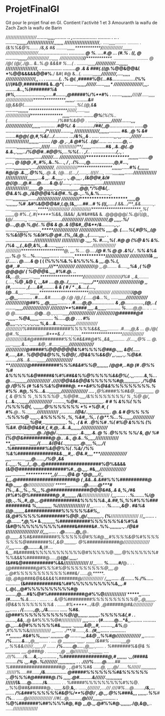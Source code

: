 # ProjetFinalGI
Git pour le projet final en GI. Contient l'activité 1 et 3 
Amouranth la waifu de Zach
Zach la waifu de Barin

//////////////////*//**********........,,,,,........ ..         ,................. ......... . ..                                              . ........,,,,,,,****************/*///////////////,,,,,,,
/////////////////////**********,. .....,,,,,.........         .........    . (&%%&@%.......                               /&,&     #&            .........,,,,,,**************/**/*////////////*.,,,,,,,
///////////////////*//**********.....................        ........... @   %.  ....#.@ ...                           *(#.%  .   *((, @         .........,,,,,,****************//////////////*.,.,,,,,*
///////////////**//**************. ..................        ......... @    /@(   (@/,.*/@...                         &..%.@  &&&# %*....(     . .........,,,,,,***************/*///////////**...,,,,,,*
///////////////////***************, . ..............         .........@   .& &   ###(.(*(*@.*%@@&@@&(    *%@@&&&&&@@#%.**/ &#(    #@ &...(.      ........,,,,,,,***************/**//*/*////*/,....,,,,,*
/////////////////***/**************,,    . .  .              .........(. .% @(  ,#####%@/...*#&*................(%%(//(#&@,########& &..@*(      .........,,,,,,*****************/***/////***......,,,,*
///////////////*/*/***/*************,,,.                      ........&..,%(#######%&(#%,....................,.....#.......,@#####%/%**#*%      . .......,,,,,,,*******************////**//**......,,,,,
////////////////*/*/*****************,,,,,,.                   ........&**#(@,*&&@(..........................................,%(.(@*,&**&        .........,,,,,,,********************///*//*/,......,,,,
///////////////**/********************,,,,,.........             .......@%***(%(%..(................*,......................../*%##%&@@         . .......,.,,,,,,,,,,***************/*/////***.......,,,
///////////////*/*********************,,,,,,..........              .#@%/.     &*   ............/##/*,*****,@*.................    ......@      ........... ...............,********/*///////**.......,,
////////////*///**********************,,,,,,,........           #&.     ,*@    %  &#  .......*#@@(      @,#,%&/.../*..........     .../&%,,&   .  .....   ..........,,.,,......,******///*///***........
//////////////************************,,,,,,,........      /@*        .@  ,. ,&    @#%(.           .(@/..**....     ...             .......@,     ..     ........,,,,,,,,,,,.....,*******/////****......
//////////*//**/**********************,,,,,,..........#&            ,.&..@(..@  &.&.,.,,,,../%@@#..#@@%,...*%%(..  . ,/.. . ................/,.,       . .......,,,,,*,,,,,,,,.....******///////****....
///////////////**/********************,,,,,,,.......@            ,...., @ (@@  ,#,,#%*******,.&..%.. *., / ,  .(%....,*@................,@**,#...,      ......,,,,,,******,,,,.,....*****//*////////***,
/////////////*/**********************,,,,,,,.....#%     (,,,,,,,         #@/@  .&.,,.@%%,***..@..&,            (@....*(*(...,/,......,**..(((//....,    ......,,,,,********,,,,......*****//////////////
/////////////************************,,,,,,,...&*    ,,. .&.,,,,.        ,** .,.@.,,,.     ,(&@@#*,&(#*     @(/@...*,@.#....**@...*...**&*.@.(/.....,.  .....,,,,,,********,,,,......******/////////////
////////////**/**/********************,,,,,,.@       ,,,,,,,.,,,.,,,,,,,,,,,,.@***@,*/%@&(,.         @&.&%.@.,/&@@@&%&@#..**%.@..,**..***%,&.%.......,. .....,,,,,,******,*,,,,......****/*/////////////
//////////*/*************************,,,,,,@      .,,,,,,,.%#      .&#%&@@@&#,****(.@,**(&,,....*#*#...# *%  (*((,...../**.&&...*/**.,****&&..........,. .....,,,,,,,,*,*,,,,,,.....,*****//////////////
//////////*//*/***********************,,%(       ,,,,,,,*@          #%..*(,.*#*(*****%&*&,.(&&&/   ,&/#&##&& &.  .@@@@@/.%.@/(*(@,*,**(***@/..........,, ......,,,,,,,,,,,,,........*******/////////////
///////*///////**********************,@         ,,,,,.%/           @...,@,@.**%,**@(..% @&       &     @..&             (@**&#,**,@***&**/*&.........,.,. ........,,,,,,,,........,*****/*//////////////
/////////*///**********************(%          ,,,,.@.            (.....***%(,***#@%,,(@  %%&(@%%                *%&(#%@  @#..(%,*,(*&*,@..,(.......,,,,.  . ....................*******////////////////
//////////****/******************@           .,,,.%*.             #....,***%( .#@  @     (%@   &%*               &%.  /%&  .,,*(.,&@,&%**,..&......,,,,,.  . .................*********/*//*////////////
//////////********************@,            ,,,.%*....           @.....***/@    #.% @      @  .&%/              . %%  &%& ,,,.%**.@ %*****...%.....,,,,,....... .........,*************/**/*////////////
//////////*/***************(&              ,,,(/..... .         @.....****&*    @ (  (   (%%%%&.%                &%%%%.& ,,,.@.%.(, @#****,..#.....,,,,,...,,,,,,,**********************/*//**//////////
/////////*/*/************@                ,,.@........         &.....,**,%&      ,( %@     @@@@/       (          %@@@&.,,,,#%#.@. ..(&,***...@,.,,,,,,....,,,,,***********************/***/////////////
/////////*/*****/*****%#                .,.&,........         (,....,***%@          ,&@                (,                .,,&#   ....@,@****../,,,,,,, ...,,,,,,*************************/**////////////
/////*///////*******@                  ,,(#,..........       ,(.....***&#,....... &    &   (  #                   /  *   .,&....(....,(*@***...&,,,,......,,,,,,,***********************/*//*///////////
/////////*////**/@@                  ,,.@,,,..........      .#.....***&*#.........@ */.*@                                /*@,/.(......@**&***...%,, ......,,,,,,************************/*/**///////////
///////////**/@##%                 ,,.@,,,,,,....... .     .#.....***@,@................  &                            ,@.............,(**@**,..(   .......,,,,,**********************/*/*//////////////
////////*/**%####*             ,,,,.&*,,,,,,..........     %.....***@,@... ..  .       ...  @*                       @*................@***@**...@.,.,.,....,,,,,**********************/*///////////////
///////////*@######@#   ..,,,,,..%@&**,,,,,,..........    %.....***@,@ .               .  .    #%                *@,,,,..,.,..,.,.,,.,,,%**,&**...&....,.,,,,,,,,************************///////*///////
///////////*%################%%%%%&&&,*,,,,,.........   .#.....**,@,&                    ...     @./@(      *@#..%,,,,,,,,,,,,,,,,,,,,..#****&**..*/......,.,,,,,,**********************/*/*////////////
////////////&#@###########%%%#&&##@#%.,&&,,,......... .//....,**,@*%                     ...    *@. ,,,,..,,,,,,.&...             .......&****@*,..#.......,,,,,,,****************/******/*/////////////
////////////@#####%@@@@@@&%#%%%%@##@.,,,,   *&@(..... #,....,***&*#..     *%@@@&@%%,%@@/,./@&&%%&&@/  ,,.,,,,.,.%@&#.            ........//****&*...&......,,,,,,,*******************/***///////////////
**/*/////////@##########%%%#&&#%%@,,,,,,,,          /@@#,..***#@        (#        .@%% %# &%%%%%&@#####&%#%##&&%%@%%%%%&&@%/*,.,*,*.......&,****%*...@....,,,,,,,,************************//////////////
 .******/**/*///@@&&&@@&%%%%%%#@,,,,,,,,,,,.                 ,/%@&         @        /@%% (# %&%%&%@####@. ****&#%%@&&%%%%%%%%%.*% #%% .#@,.%*****%*...&...,,,,,,,,********************/**///////////////
.... ,************@%####%%#&@,.,,,,,,,,,,,,,,                      @        (,       & @%% *% ,%%%%%@  .,%@@#..,,,,/&%%%%%%%%/ % ,%@*      @/*****,(...&..,.,,,,,,************************//////////////
........,*****************%@#..,,,,,,,,,,,,,,,,.                     #       #       %   &%%( %% /%%%%@(,   .,,,,,,.@%%%%%%% *% *%@.#,      (  #%**.@...%..,,,,,,,**********************/*/*/*//////////
,..........**********************(@&/..,,,,,,,,,,,,,,,.               @.      &      #      @%%* %% .%%%%@ .,,,,.,  &%%%%% ,%, %&#,,.%,.    (    @**.%...%..,,,,,**********************/****////////////
,,,..........************************,,,,%@#,..,,,,,,,,,,,,,,.         %.,    .(     &     #. .@%%# .%(  #%@        &%%% (%  %&#. @(&@@&&#,(,    #,@,..&..&,,,,,,,******************//**/**/////////////
*,,,,.........,**********************,,,,,,,,@../@@/..,,,,,,,,,,,,,.   .&.,,,,.&.    @     %     .*@%%%  %%/ &,     @/ %# (%@@&##########@ @..  .&.,  @.&..%,,,,,*************************//////////////
**,,,,..........**********************,,,,,/(......***&*(@&(..,,,,,,,,,,.@.,,,,%,,,,/( .%############%&@@%%( .%&/  /%%  %&%##############&&.,,,*#,,.     @&.#,,,,***********************////////////////
***,,,,..........*********************,,,,@......,**/%****@    ,&&(..,,,,.%,,,,*/,,.@.,.@####################%@%&&&&(&@@#################%#.,.@.,,,.        #&,,,**********************///*/////////////
****,,,,..........********************,,(/......**,@*****&          @ *@@**,,,,//,,(,,,.@#####################@ ( ,&&..&.&##%%%##########@ #@.,,,,,.            @**********************/////////////////
*****,,,,..........*******************,@.......**@*****#*             (%.,.&.,,%.,.%,,,%.@##############@@@&#&,.& &,%,/#&(#%#%@%#########@  ,#,,,,,,,,             /&****************/*/////////////////
/*****,,,...... . .******************%.......**%/*****@                  (@,.,.%,,#,,@.,,.@############&%%%%%&.,&.*##,%,%%#%%%###########&   %,,,,,,,,,,,              *%************/**////////////////
//****,,,...... .. .****************%......,**&******@    .                 #&%&((@.,,,,,,,&############%%%%%%&*#%*,,(&,@#%%%%%#########%@@*.,@/.,,,,,,,,,.,               (%*********//////////////////
//*****,,......  . .**************@.......*,@,*****%*                           &.,,,,,,,,,*%###########%%%%%%%&%#%&*(&#@%%%%%%%%%%#####&#####&#..%%.,,,,,,,,.,.             */@&#(*///*////////////////
//****,,,,..... .  .************@.......*,@,*****,@..                            @.,,,,,,.&%#&#########%%%%%%@#%%#@.,,,#%%%%&@%#%%%%%%%%@########%(.,&*@*.,,,,,,,,,.    @%############@/////////////////
//****,,,,.....    .**********@........*&,******(#....                            &,,,.#&#####&%%%%%%%%%%%@#%%%%%@.,,,,,.@%%%%%%%#%%&&&%#######@.....,@****(@/.,,,,,.(&##&@###########%&&///////////////
//****,,,.....     *********%*.......*#/*******@..  . .                            *(@#########@#%%%#%@%%%%%%%%%@,,,,.@ ,,.@#%%%%%%%%%%%%###&/   ......@,*****..(@,.@#@###&@&&&&&%#######@//////////////
/****,,,,.....    .*******((.......*%*.******/%.....                 ..........    (&############&%##%%%%%%%%%%&,,,.#(,.@(.,,@#%%%%%%%%%%#@     .......,@******....#&%@#%#############@#%%@/////////////
*****,,......     ******(#.......*%*.*******&......        .        ......   . ..      &/@%#########%%%%%%%%%%@,,.@,,,,,,,,.(@&&%%%%%%%%&       . .......#%*****.../&@.         ,@######@#&/////////////
****,,,..... .   *****/(.......,@,.,******/&........               .....                 %#&.(@###%%%%%%%%%%%@/@,,,,,,, ,,,,,,,.%%%%%&(,#     . . .......,&&,****..@               &#%%%%@#/////////////
**,,,,.....  .  ****(#........@...*******&,,........               .........              @.,,...*&@#%%%%%%#&.,,,,,,,     .,,,,,,,&@,,,#,        ........,,&*%**,@                 ,#%%%%&//////////////
*,,,......    ./**/#.......,&...*******(#,,,......                   ...........           **,,,,,,,,.#&#%%*,,,,,,.          ,,,,,,,,,.@         ........,,,&*&@                  ,,*%%#@///////////////
,,.......    ***/%.......&*...,*******@,,,,....... .                    ....                 @ ,,,,,,,,,,..,,,,,.              ,,,,,,,(&##%     .........,,,,@                  ,,.%%&&//////*,.,,,,.,//
.......    ***/%.......@.....******,@,,,,.,...... .                         %#######%&@&*     %   ,,,,,,,,,,,,                   ,,,,.@###@   . ........,.,@                 ,,,*@/////////*.,,.,,,,,,,,
....    ./*//%....../&.....*******&,..,..........                          ,%################@,#     ,,,,,,,                      .,,(####&     ........(%               .,,.#@..%////////*.,,,,,,,,,,,,
.  . .//*//%......@......*******##..............                            %###################@        ,                         ,.@#%%#&     ......@,             ,,,.,@/.......%//////*.,,,,,,,,,,,,
 .*//////%.....##......,******/&...............                             @#####%%%%%%%#&%%%%%%                                 .,.@%%%#@######@.(%           ,,,,,.@#***.........&//////*.,,,,,,,,,,,
//////(&.....@........******/&****...........         . .                   %#####%%%%%%%%%#%%@.                                  ,,.%%@##&######@.,       .,,,,,.&@,**&,***.. ......,(///////*,....*///
////#%....@.........******/&**********,...      ......                     /%&###%%%%%%#&@%/**%@@/                                 ,.@.,,.@%%###&,,,   ,,,,,,.%%****#(***%***... ......@////////////////
//#(...@,.........,******@////*********,,,,,,,.........  .         %@%#######%##%%%%#@,              #@                            ,,,@.,,.@#%%#@.,,,,,,,./@,*********&***@,**,.. ......////////////////
